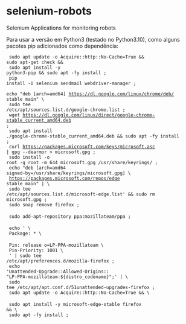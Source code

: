 # selenium-robots
Selenium Applications for monitoring robots

Para usar a versão em Python3 (testado no Python3.10), como alguns pacotes pip adicionados como dependência:

<code> sudo apt update -o Acquire::http::No-Cache=True && sudo apt-get check && </code></br>
<code>     sudo apt install -y python3-pip && sudo apt -fy install ; </code></br>
<code> pip install -U selenium sendmail webdriver-manager ; </code></br>
<code> echo "deb [arch=amd64] https://dl.google.com/linux/chrome/deb/ stable main" \\ </code></br>
<code>     sudo tee /etc/apt/sources.list.d/google-chrome.list ; </code></br>
<code> wget https://dl.google.com/linux/direct/google-chrome-stable_current_amd64.deb ; </code></br>
<code> sudo apt install ./google-chrome-stable_current_amd64.deb && sudo apt -fy install ; </code></br>
<code> curl https://packages.microsoft.com/keys/microsoft.asc | gpg --dearmor > microsoft.gpg ; </code></br>
<code> sudo install -o root -g root -m 644 microsoft.gpg /usr/share/keyrings/ ; </code></br>
<code> echo "deb [arch=amd64 signed-by=/usr/share/keyrings/microsoft.gpg] \\ </code></br>
<code>     https://packages.microsoft.com/repos/edge stable main" | \\ </code></br>
<code>     sudo tee /etc/apt/sources.list.d/microsoft-edge.list' && sudo rm microsoft.gpg ; </code></br>
<code> sudo snap remove firefox ; </code></br>
<code> sudo add-apt-repository ppa:mozillateam/ppa ; </code></br>
<code> echo ' \\ </code></br>
<code>     Package: * \\ </code></br>
<code>     Pin: release o=LP-PPA-mozillateam \\ </code></br>
<code>     Pin-Priority: 1001 \\ </code></br>
<code>     ' | sudo tee /etc/apt/preferences.d/mozilla-firefox ; </code></br>
<code> echo 'Unattended-Upgrade::Allowed-Origins:: "LP-PPA-mozillateam:${distro_codename}";' | \\ </code></br>
<code>     sudo tee /etc/apt/apt.conf.d/51unattended-upgrades-firefox ; </code></br>
<code> sudo apt update -o Acquire::http::No-Cache=True && \\ </code></br>
<code>     sudo apt install -y microsoft-edge-stable firefox && \\ </code></br>
<code>     sudo apt -fy install ; </code></br>
